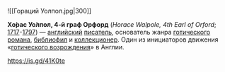 ![[Гораций Уолпол.jpg|300]]

**Хо́рас Уо́лпол, 4-й граф Орфорд** (*Horace Walpole, 4th Earl of Orford*; [1717](https://ru.wikipedia.org/wiki/1717)-[1797](https://ru.wikipedia.org/wiki/1797)) — [английский](https://ru.wikipedia.org/wiki/Английская_литература) [писатель](https://ru.wikipedia.org/wiki/Писатель), основатель жанра [готического романа](https://ru.wikipedia.org/wiki/Готический_роман), [библиофил](https://ru.wikipedia.org/wiki/Библиофил) и [коллекционер](https://ru.wikipedia.org/wiki/Коллекционер). Один из инициаторов движения «[готического возрождения](https://ru.wikipedia.org/wiki/Неоготическая_архитектура_Великобритании)» в Англии.

https://is.gd/41K0te